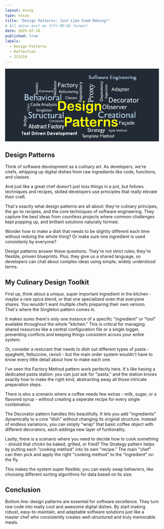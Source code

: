 ```yaml
---
layout: essay
type: essay
title: "Design Patterns: Just Like Food Making!"
# All dates must be YYYY-MM-DD format!
date: 2025-07-18
published: true
labels:
  - Design Patterns
  - Reflection
  - ICS314
---
```


<img class="img-fluid" src="../img/design_pattern.jpeg">

## Design Patterns

Think of software development as a culinary art. As developers, we're chefs, whipping up digital dishes from raw ingredients like code, functions, and classes. 

And just like a great chef doesn't just toss things in a pot, but follows techniques and recipes, skilled developers use principles that really elevate their craft.

That's exactly what design patterns are all about: they're culinary principes, the go-to recipies, and the core techniques of software engineering. They capture the best ideas from countless projects where common challenges kept popping up, and brilliant solutions naturally formed.

Wonder how to make a dish that needs to be slightly different each time without redoing the whole thing? Or make sure one ingredient is used consistenly by everyone?

Design patterns answer these questions. They're not strict rules; they're flexible, proven blueprints. Plus, they give us a shared language, so developers can chat about complex ideas using simple, widely understood terms.

## My Culinary Design Toolkit

First up, think about a unique, super important ingredient in the kitchen - maybe a rare spice blend, or that one specialized oven that everyone shares. You wouldn't want multiple chefs preparing their own version. That's where the Singleton pattern comes in. 
 
It makes sures there's only one instance of a specific "ingredient" or "tool" available throughout the whole "kitchen." This is critical for managing shared resources like a central configuration file or a single logger, preventing conflicts and keeping things consistent across your entire system.


Or, consider a resturant that needs  to dish out different types of pasta - spaghetti, fettuccine, ravioli - but the main order system wouldn't have to know every little detail about how to make each one.

I've seen the Factory Method pattern work perfectly here. It's like having a dedicated pasta station: you can just ask for "pasta," and the station knows exactly how to make the right kind, abstracting away all those intricate preperation steps. 


There is also a scenario where a coffee needs few extras - milk, sugar, or a flavored syrup - without creating a seperate recipe for every single combination. 

The Decorator pattern handles this beautifully. It lets you add "ingredients" dynamically to a core "dish" without changing its orignial structure. Instead of endless variations, you can simply "wrap" that basic coffee object with different decorators, each addinga  new layer of funtionality. 


Lastly, there is a scenario where you need to decide how to cook something - should that chickn be baked, grilled, or fried? The Strategy pattern helps by putting each "cooking method" into its own "recipe." The main "chef" can then pick and apply the right "cooking method" to the "ingredient" on the fly.

This makes the system super flexible; you can easily swap behaviors, like choosing different sorting algorithms for data based on its size.

## Conclusion

Bottom line: design patterns are essential for software excellence. They turn raw code into really cool and awesome digital dishes. By start making robust, easy-to-maintain, and adaptable software solutions just like a master chef who consistently creates well-structured and truly memorable meals.
